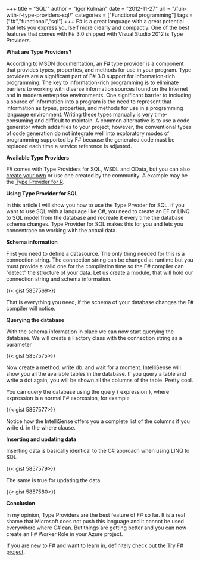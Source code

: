 +++
title = "SQL'"
author = "Igor Kulman"
date = "2012-11-27"
url = "/fun-with-f-type-providers-sql/"
categories = ["Functional programming"]
tags = ["f#","functional","sql"]
+++
F# is a great language with a great potential that lets you express yourself more clearly and compactly. One of the best features that comes with F# 3.0 shipped with Visual Studio 2012 is Type Providers.

**What are Type Providers?**

According to MSDN documentation, an F# type provider is a component that provides types, properties, and methods for use in your program. Type providers are a significant part of F# 3.0 support for information-rich programming. The key to information-rich programming is to eliminate barriers to working with diverse information sources found on the Internet and in modern enterprise environments. One significant barrier to including a source of information into a program is the need to represent that information as types, properties, and methods for use in a programming language environment. Writing these types manually is very time-consuming and difficult to maintain. A common alternative is to use a code generator which adds files to your project; however, the conventional types of code generation do not integrate well into exploratory modes of programming supported by F# because the generated code must be replaced each time a service reference is adjusted.

**Available Type Providers**

F# comes with Type Providers for SQL, WSDL and OData, but you can also [create your own][1] or use one created by the community. A example may be the [Type Provider for R][2].

**Using Type Provider for SQL**

In this article I will show you how to use the Type Prvoder for SQL. If you want to use SQL with a language like C#, you need to create an EF or LINQ to SQL model from the database and recreate it every time the database schema changes. Type Provider for SQL makes this for you and lets you concentrace on working with the actual data.

**Schema information**

First you need to define a datasource. The only thing needed for this is a connection string. The connection string can be changed at runtime but you must provide a valid one for the compilation time so the F# compiler can &#8220;detect&#8221; the structure of your data. Let us create a module, that will hold our connection string and schema information.

{{< gist 5857569>}}

That is everything you need, if the schema of your database changes the F# compiler will notice.

**Querying the database**

With the schema information in place we can now start querying the database. We will create a Factory class with the connection string as a parameter

{{< gist 5857575>}}

Now create a method, write db. and wait for a moment. IntelliSense will show you all the available tables in the database. If you query a table and write a dot again, you will be shown all the columns of the table. Pretty cool. 

You can query the database using the query { expression }, where expression is a normal F# expression, for example

{{< gist 5857577>}}

Notice how the IntelliSense offers you a complete list of the columns if you write d. in the where clause.

**Inserting and updating data**

Inserting data is basically identical to the C# approach when using LINQ to SQL

{{< gist 5857579>}}

The same is true for updating the data

{{< gist 5857580>}}

**Conclusion**

In my opinion, Type Providers are the best feature of F# so far. It is a real shame that Microsoft does not push this language and it cannot be used everywhere where C# can. But things are getting better and you can now create an F# Worker Role in your Azure project. 

If you are new to F# and want to learn in, definitely check out the [Try F# project][3].

 [1]: http://msdn.microsoft.com/en-us/library/hh361034.aspx
 [2]: http://techblog.bluemountaincapital.com/2012/08/01/announcing-the-f-r-type-provider/
 [3]: http://www.tryfsharp.org/
